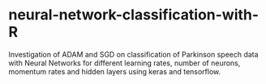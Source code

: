 # neural-network-classification-with-R
Investigation of ADAM and SGD on classification of Parkinson speech data with Neural Networks for different learning rates, number of neurons, momentum rates and hidden layers using keras and tensorflow.
